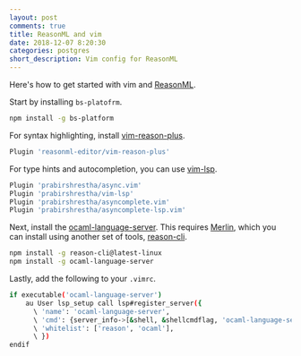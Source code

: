 ```yaml
---
layout: post
comments: true
title: ReasonML and vim
date: 2018-12-07 8:20:30
categories: postgres
short_description: Vim config for ReasonML
---
```


Here's how to get started with vim and [ReasonML](https://reasonml.github.io/).

Start by installing `bs-platofrm`.
```bash
npm install -g bs-platform
```

For syntax highlighting, install [vim-reason-plus](https://github.com/reasonml-editor/vim-reason-plus).
```bash
Plugin 'reasonml-editor/vim-reason-plus'
```

For type hints and autocompletion, you can use [vim-lsp](https://github.com/prabirshrestha/vim-lsp).
```bash
Plugin 'prabirshrestha/async.vim'
Plugin 'prabirshrestha/vim-lsp'
Plugin 'prabirshrestha/asyncomplete.vim'
Plugin 'prabirshrestha/asyncomplete-lsp.vim'
```

Next, install the [ocaml-language-server](https://github.com/freebroccolo/ocaml-language-server). This requires [Merlin](https://github.com/ocaml/merlin), which you can install using another set of tools, [reason-cli](https://github.com/reasonml/reason-cli).
```bash
npm install -g reason-cli@latest-linux
npm install -g ocaml-language-server
```

Lastly, add the following to your `.vimrc`.
```bash
if executable('ocaml-language-server')
    au User lsp_setup call lsp#register_server({
      \ 'name': 'ocaml-language-server',
      \ 'cmd': {server_info->[&shell, &shellcmdflag, 'ocaml-language-server --stdio']},
      \ 'whitelist': ['reason', 'ocaml'],
      \ })
endif
```
